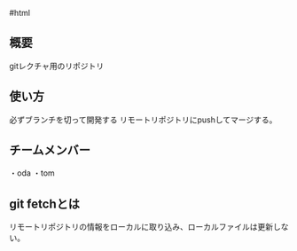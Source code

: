 #html

## 概要
gitレクチャ用のリポジトリ

## 使い方
必ずブランチを切って開発する
リモートリポジトリにpushしてマージする。

## チームメンバー
・oda
・tom

## git fetchとは
リモートリポジトリの情報をローカルに取り込み、ローカルファイルは更新しない。

